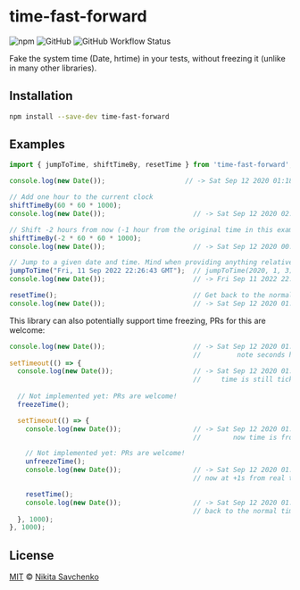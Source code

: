 # time-fast-forward

![npm](https://img.shields.io/npm/v/time-fast-forward)
![GitHub](https://img.shields.io/github/license/ZitRos/time-fast-forward)
![GitHub Workflow Status](https://img.shields.io/github/workflow/status/ZitRos/time-fast-forward/NPM%20package)

Fake the system time (Date, hrtime) in your tests, without freezing it (unlike in many other libraries).

## Installation

```bash
npm install --save-dev time-fast-forward
```

## Examples

```ts
import { jumpToTime, shiftTimeBy, resetTime } from 'time-fast-forward';

console.log(new Date());                    // -> Sat Sep 12 2020 01:18:21

// Add one hour to the current clock
shiftTimeBy(60 * 60 * 1000);
console.log(new Date());                      // -> Sat Sep 12 2020 02:18:21

// Shift -2 hours from now (-1 hour from the original time in this example)
shiftTimeBy(-2 * 60 * 60 * 1000);
console.log(new Date());                      // -> Sat Sep 12 2020 00:18:21

// Jump to a given date and time. Mind when providing anything relative here
jumpToTime("Fri, 11 Sep 2022 22:26:43 GMT");  // jumpToTime(2020, 1, 3), etc
console.log(new Date());                      // -> Fri Sep 11 2022 22:26:43

resetTime();                                  // Get back to the normal time
console.log(new Date());                      // -> Sat Sep 12 2020 01:18:21
```

This library can also potentially support time freezing, PRs for this are welcome:

```ts
console.log(new Date());                      // -> Sat Sep 12 2020 01:18:21
                                              //         note seconds here ^
setTimeout(() => {
  console.log(new Date());                    // -> Sat Sep 12 2020 01:18:22
                                              //     time is still ticking ^
  
  // Not implemented yet: PRs are welcome!
  freezeTime();

  setTimeout(() => {
    console.log(new Date());                  // -> Sat Sep 12 2020 01:18:22
                                              //        now time is frozen ^

    // Not implemented yet: PRs are welcome!
    unfreezeTime();
    console.log(new Date());                  // -> Sat Sep 12 2020 01:18:22
                                              // now at +1s from real time ^

    resetTime();
    console.log(new Date());                  // -> Sat Sep 12 2020 01:18:21
                                              // back to the normal time!  ^
  }, 1000);
}, 1000);
```

## License

[MIT](LICENSE) © [Nikita Savchenko](https://nikita.tk)
